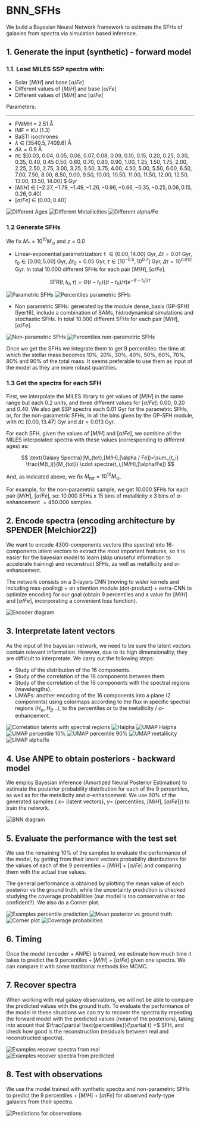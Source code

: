 # BNN_SFHs
We build a Bayesian Neural Network framework to estimate the SFHs of galaxies from spectra via simulation based inference.

## 1. Generate the input (synthetic) - forward model

### 1.1. Load MILES SSP spectra with:

- Solar $[M/H]$ and base $[\alpha/Fe]$
- Different values of $[M/H]$ and base $[\alpha/Fe]$
- Different values of $[M/H]$ and $[\alpha/Fe]$

Parameters:
**************
- FWMH $=$ $2.51$ Å
- IMF $=$ KU ($1.3$)
- BaSTI isochrones
- $\lambda$ $\in$ $[3540.5,7409.6]$ Å
- $\Delta \lambda = 0.9$ Å
- $t \in$ $[0.03, 0.04, 0.05, 0.06, 0.07, 0.08, 0.09,  0.10,   0.15,  0.20,   0.25,  0.30,
  0.35,  0.40,   0.45  0.50,   0.60,   0.70,   0.80,   0.90,   1.00,    1.25,  1.50,   1.75,
  2.00,    2.25,  2.50,   2.75,  3.00,    3.25,  3.50,   3.75,  4.00,    4.50,   5.00,    5.50,
  6.00,    6.50,   7.00,    7.50,   8.00,    8.50,   9.00,    9.50,  10.00,   10.50,  11.00,   11.50,
  12.00,   12.50,  13.00,   13.50,  14.00] $ Gyr
- $[M/H]$ $\in$ $[-2.27, -1.79, -1.49, -1.26, -0.96, -0.66, -0.35, -0.25,  0.06,  0.15,  0.26,  0.40]$
- $[\alpha/Fe]$ $\in$ $[0.00,0.40]$

![Different Ages](https://github.com/patriglesias/BNN_SFHs/blob/2fd75d6bc874adf295b364da9e416e78cf536d25/img_readme/spectra_different_ages.jpeg)
![Different Metallicities](https://github.com/patriglesias/BNN_SFHs/blob/081c28819d10c26ac434ef7fef87c076e18f6b5c/img_readme/spectra_different_metallicities.jpeg)
![Different alpha/Fe](https://github.com/patriglesias/BNN_SFHs/blob/081c28819d10c26ac434ef7fef87c076e18f6b5c/img_readme/spectra_different_alpha.jpeg)

### 1.2 Generate SFHs

We fix $M_{*}=10^{10} M_{\odot}$ and $z=0.0$

- Linear-exponential parametrization: t $\in [0.00,14.00]$ Gyr, $\Delta t = 0.01$ Gyr, $t_0 \in [0.00,5.00]$ Gyr, 
$\Delta t_0 = 0.05$ Gyr, $\tau \in [10^{-0.5},10^{0.7}]$ Gyr, $\Delta \tau = 10^{0.012}$ Gyr. In total $10.000$ different SFHs for each pair $[M/H]$, $[\alpha/Fe]$.


$$
S F R\left(t, t_0, \tau\right)=\Theta\left(t-t_0\right)\left(\left(t-t_0\right) / \tau\right) e^{-\left(t-t_0\right) / \tau}
$$

![Parametric SFHs](https://github.com/patriglesias/BNN_SFHs/blob/c31498ddf2f5881ba7f8c82563bde7798f8726c7/img_readme/param_sfhs.jpeg)
![Percentiles parametric SFHs](https://github.com/patriglesias/BNN_SFHs/blob/c31498ddf2f5881ba7f8c82563bde7798f8726c7/img_readme/param_percentiles.jpeg)


- Non parametric SFHs: generated by the module dense_basis (GP-SFH) [Iyer16], include a combination of SAMs, hidrodynamical simulations and stochastic SFHs. In total $10.000$ different SFHs for each pair $[M/H]$, $[\alpha/Fe]$.

![Non-parametric SFHs](https://github.com/patriglesias/BNN_SFHs/blob/c31498ddf2f5881ba7f8c82563bde7798f8726c7/img_readme/non_param_sfhs.jpeg)
![Percentiles non-parametric SFHs](https://github.com/patriglesias/BNN_SFHs/blob/c31498ddf2f5881ba7f8c82563bde7798f8726c7/img_readme/non_param_percentiles.jpeg)


Once we get the SFHs we integrate them to get $9$ percentiles: the time at which the stellar mass becomes $10$%, $20$%, $30$%, $40$%, $50$%, $60$%, $70$%, $80$% and $90$% of the total mass. It seems preferable to use them as input of the model as they are more robust quantities.

### 1.3 Get the spectra for each SFH

First, we interpolate the MILES library to get values of $[M/H]$ in the same range but each $0.2$ units, and three different values for $[\alpha/Fe]$: $0.00$, $0.20$ and $0.40$. We also get SSP spectra each $0.01$ Gyr for the parametric SFHs, or, for the non-parametric SFHs, in all the bins given by the GP-SFH module, with $t \in$ $[0.00,13.47]$ Gyr and $\Delta t=0.013$ Gyr.

For each SFH, given the values of $[M/H]$ and $[\alpha/Fe]$, we combine all the MILES interpolated spectra with these values (corresponding to different ages) as:

$$ 
\text{Galaxy Spectra}(M_{tot},[M/H],[\alpha / Fe])=\sum_{t_i} \frac{M(t_i)}{M_{tot}} \cdot spectra(t_i,[M/H],[\alpha/Fe])
$$

And, as indicated above, we fix $M_{tot}=10^{10} M_{\odot}$.

For example, for the non-parametric sample,  we get $10.000$ SFHs for each pair $[M/H]$, $[\alpha/Fe]$, so: $10.000$ SFHs x $15$ bins of metallicity x $3$ bins of $\alpha$-enhancement $= 450.000$ samples.

## 2. Encode spectra (encoding architecture by SPENDER [Melchior22])

We want to encode $4300$-components vectors (the spectra) into $16$-components latent vectors to extract the most important features, so it is easier for the bayesian model to learn (skip unuseful information to accelerate training) and reconstruct SFHs, as well as metallicity and $\alpha$-enhancement.

The network consists on a $3$-layers CNN (moving to wider kernels and including max-pooling) + an attention module (dot-product) + extra-CNN to optimize encoding for our goal (obtain $9$ percentiles and a value for $[M/H]$ and $[\alpha/Fe]$, incorporating a convenient loss function).

![Encoder diagram](https://github.com/patriglesias/BNN_SFHs/blob/2fd75d6bc874adf295b364da9e416e78cf536d25/img_readme/architecture_spender/Presentacio%CC%81n%201/Slide2.jpg)

## 3. Interpretate latent vectors

As the input of the bayesian network, we need to be sure the latent vectors contain relevant information. However, due to its high dimensionality, they are difficult to  interpretate. We carry out the following steps:

- Study of the distribution of the $16$ components.
- Study of the correlation of the $16$ components between them.
- Study of the correlation of the $16$ components with the spectral regions (wavelengths).
- UMAPs: another encoding of the $16$ components into a plane ($2$ components) using colormaps according to the flux in specific spectral regions ($H_{\alpha}$, $H_{\beta}$...), to the percentiles or to the metallicity / $\alpha$-enhancement.

![Correlation latents with spectral regions](https://github.com/patriglesias/BNN_SFHs/blob/2fd75d6bc874adf295b364da9e416e78cf536d25/img_readme/spectra_corr/Slide1.jpg)
![Halpha](https://github.com/patriglesias/BNN_SFHs/blob/2fd75d6bc874adf295b364da9e416e78cf536d25/img_readme/umap_non_par/halpha.jpeg)
![UMAP Halpha](https://github.com/patriglesias/BNN_SFHs/blob/2fd75d6bc874adf295b364da9e416e78cf536d25/img_readme/umap_non_par/umap_halpha.jpeg)
![UMAP percentile 10%](https://github.com/patriglesias/BNN_SFHs/blob/2fd75d6bc874adf295b364da9e416e78cf536d25/img_readme/umap_non_par/umap_10.jpeg)
![UMAP percentile 90%](https://github.com/patriglesias/BNN_SFHs/blob/2fd75d6bc874adf295b364da9e416e78cf536d25/img_readme/umap_non_par/umap_90.jpeg)
![UMAP metallicity](https://github.com/patriglesias/BNN_SFHs/blob/2fd75d6bc874adf295b364da9e416e78cf536d25/img_readme/umap_alpha/umap_z.jpeg)
![UMAP alpha/fe](https://github.com/patriglesias/BNN_SFHs/blob/2fd75d6bc874adf295b364da9e416e78cf536d25/img_readme/umap_alpha/umap_alpha.jpeg)


## 4. Use ANPE to obtain posteriors - backward model

We employ Bayesian inference (Amortized Neural Posterior Estimation) to estimate the posterior probability distribution for each of the $9$ percentiles, as well as for the metallicity and $\alpha$-enhancement. We use $90$% of the generated samples ( $x =$ {latent vectors}, $y =$ {percentiles, $[M/H]$, $[\alpha/Fe]$}) to train the network. 

![BNN diagram](https://github.com/patriglesias/BNN_SFHs/blob/2fd75d6bc874adf295b364da9e416e78cf536d25/img_readme/SNPE_SBI.png)


## 5. Evaluate the performance with the test set 

We use the remaining $10$% of the samples to evaluate the performance of the model, by getting from their latent vectors probability distributions for the values of each of the $9$ percentiles + $[M/H]$ + $[\alpha/Fe]$ and comparing them with the actual true values.

The general performance is obtained by plotting the mean value of each posterior vs the ground truth, while the uncertainty prediction is checked studying the coverage probabilities (our model is too conservative or too confident?). We also do a Corner plot.

![Examples percentile prediction](https://github.com/patriglesias/BNN_SFHs/blob/2fd75d6bc874adf295b364da9e416e78cf536d25/img_readme/examples_predictions_non_par/examples_percent.jpg)
![Mean posterior vs ground truth](https://github.com/patriglesias/BNN_SFHs/blob/2fd75d6bc874adf295b364da9e416e78cf536d25/img_readme/pred_vs_true/mean_vs_true.jpg)
![Corner plot](https://github.com/patriglesias/BNN_SFHs/blob/081c28819d10c26ac434ef7fef87c076e18f6b5c/img_readme/corner_page-0001.jpg)
![Coverage probabilities](https://github.com/patriglesias/BNN_SFHs/blob/2fd75d6bc874adf295b364da9e416e78cf536d25/img_readme/prob_example_70.jpeg)


## 6. Timing

Once the model (encoder + ANPE) is trained, we estimate how much time it takes to predict the $9$ percentiles + $[M/H]$ + $[\alpha/Fe]$ given one spectra. We can compare it with some traditional methods like MCMC.

## 7. Recover spectra

When working with real galaxy observations, we will not be able to compare the predicted values with the ground truth. To evaluate the performance of the model in these situations we can try to recover the spectra by repeating the forward model with the predicted values (mean of the posteriors), taking into acount that $\frac{\partial  \text{percentiles}}{\partial t} =$ SFH, and check how good is the reconstruction (residuals between real and reconstructed spectra).

![Examples recover spectra from real](https://github.com/patriglesias/BNN_SFHs/blob/86a315595071d93ce62a4f5382a7e3df948d0ed3/img_readme/recover_spectra.jpg)
![Examples recover spectra from predicted](https://github.com/patriglesias/BNN_SFHs/blob/86a315595071d93ce62a4f5382a7e3df948d0ed3/img_readme/recover_spectra_pred.jpg)

## 8. Test with observations

We use the model trained with synthetic spectra and non-parametric SFHs to predict the $9$ percentiles + $[M/H]$ + $[\alpha/Fe]$ for observed early-type galaxies from their spectra.


![Predictions for observations](https://github.com/[username]/[reponame]/blob/[branch]/image.jpg?raw=true)
